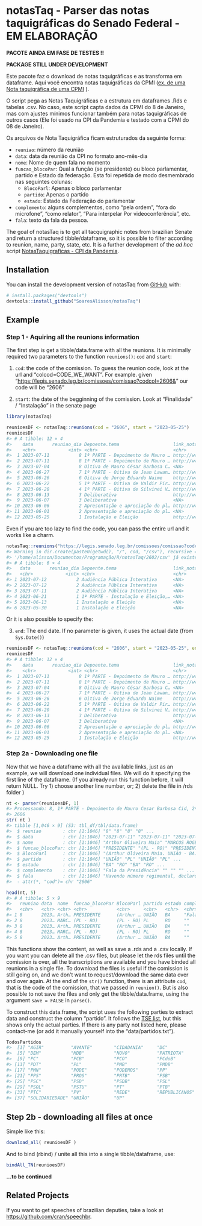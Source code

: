 
<!-- README.md is generated from README.Rmd. Please edit that file -->

# notasTaq - Parser das notas taquigráficas do Senado Federal - EM ELABORAÇÃO

<!-- badges: start -->

**PACOTE AINDA EM FASE DE TESTES !!**

**PACKAGE STILL UNDER DEVELOPMENT**

Este pacote faz o download de notas taquigráficas e as transforma em
dataframe. Aqui você encontra notas taquigráficas da CPMI ([ex. de uma
Nota taquigráfica de uma
CPMI](https://www25.senado.leg.br/web/atividade/notas-taquigraficas/-/notas/r/11621)
).

O script pega as Notas Taquigráficas e a estrutura em dataframes .Rds e
tabelas .csv. No caso, este script capta dados da CPMI do 8 de Janeiro,
mas com ajustes mínimos funcionar também para notas taquigráficas de
outros casos (Ele foi usado na CPI da Pandemia e testado com a CPMI do
08 de Janeiro).

Os arquivos de Nota Taquigráfica ficam estruturados da seguinte forma:

- `reuniao`: número da reunião
- `data`: data da reunião da CPI no formato ano-mês-dia
- `nome`: Nome de quem fala no momento
- `funcao_blocoPar`: Qual a função (se presidente) ou bloco parlamentar,
  partido e Estado da federação. Esta foi repetida de modo desmembrado
  nas seguintes colunas:
  - `BlocoParl`: Apenas o bloco parlamentar
  - `partido`: Apenas o partido
  - `estado`: Estado da Federação do parlamentar
- `complemento`: alguns complementos, como “pela ordem”, “fora do
  microfone”, “como relator”, “Para interpelar Por videoconferência”,
  etc.
- `fala`: texto da fala da pessoa.

<!-- badges: end -->

The goal of notasTaq is to get all tacquigraphic notes from brazilian
Senate and return a structured tibble/dataframe, so it is possible to
filter according to reunion, name, party, state, etc. It is a further
development of the *ad hoc* script [NotasTaquigraficas - CPI da
Pandemia](https://github.com/SoaresAlisson/NotasTaquigraficas).

## Installation

You can install the development version of notasTaq from
[GitHub](https://github.com/) with:

``` r
# install.packages("devtools")
devtools::install_github("SoaresAlisson/notasTaq")
```

## Example

### Step 1 - Aquiring all the reunions information

The first step is get a tibble/data.frame with all the reunions. It is
minimally required two parameters to the function `reunions()`: `cod`
and `start`:

1)  `cod`: the code of the comission. To guess the reunion code, look at
    the url and “colcod=CODE_WE_WANT”. For example. given
    “<https://legis.senado.leg.br/comissoes/comissao?codcol=2606&>” our
    code will be “2606”

2)  `start`: the date of the begginning of the comission. Look at
    “Finalidade” / “Instalação” in the senate page

<!-- "https://legis.senado.leg.br/comissoes/comissao?codcol=2606&data1=2023-05-25&data2=2023-08-12" -->

``` r
library(notasTaq)

reunioesDF <- notasTaq::reunions(cod = "2606", start = "2023-05-25")
reunioesDF
#> # A tibble: 12 × 4
#>    data       reuniao_dia Depoente.tema                    link_notaTaquigrafica
#>    <chr>            <int> <chr>                            <chr>                
#>  1 2023-07-11           8 1ª PARTE - Depoimento de Mauro … http://www25.senado.…
#>  2 2023-07-11           8 1ª PARTE - Depoimento de Mauro … http://www25.senado.…
#>  3 2023-07-04           8 Oitiva de Mauro César Barbosa C… <NA>                 
#>  4 2023-06-27           7 1ª PARTE - Oitiva de Jean Lawan… http://www25.senado.…
#>  5 2023-06-26           6 Oitiva de Jorge Eduardo Naime    http://www25.senado.…
#>  6 2023-06-22           5 1ª PARTE - Oitiva de Valdir Pir… http://www25.senado.…
#>  7 2023-06-20           4 1ª PARTE - Oitiva de Silvinei V… http://www25.senado.…
#>  8 2023-06-13           3 Deliberativa                     http://www25.senado.…
#>  9 2023-06-07           3 Deliberativa                     <NA>                 
#> 10 2023-06-06           2 Apresentação e apreciação do pl… http://www25.senado.…
#> 11 2023-06-01           2 Apresentação e apreciação do pl… <NA>                 
#> 12 2023-05-25           1 Instalação e Eleição             http://www25.senado.…
```

Even if you are too lazy to find the code, you can pass the entire url
and it works like a charm.

``` r
notasTaq::reunions("https://legis.senado.leg.br/comissoes/comissao?codcol=2602", start = "2023-02-02")
#> Warning in dir.create(paste0(getwd(), "/", cod, "/csv"), recursive = T, :
#> '/home/alisson/Documentos/Programação/R/notasTaq/2602/csv' já existe
#> # A tibble: 6 × 4
#>   data       reuniao_dia Depoente.tema                     link_notaTaquigrafica
#>   <chr>            <int> <chr>                             <chr>                
#> 1 2023-07-12           2 Audiência Pública Interativa      <NA>                 
#> 2 2023-07-12           2 Audiência Pública Interativa      <NA>                 
#> 3 2023-07-11           2 Audiência Pública Interativa      <NA>                 
#> 4 2023-06-21           1 1ª PARTE - Instalação e Eleição,… <NA>                 
#> 5 2023-06-13           1 Instalação e Eleição              <NA>                 
#> 6 2023-05-30           1 Instalação e Eleição              <NA>
```

Or it is also possible to specify the:

3)  `end`: The end date. If no parameter is given, it uses the actual
    date (from `Sys.Date()`)

``` r
reunioesDF <- notasTaq::reunions(cod = "2606", start = "2023-05-25", end = "2023-08-12")
reunioesDF 
#> # A tibble: 12 × 4
#>    data       reuniao_dia Depoente.tema                    link_notaTaquigrafica
#>    <chr>            <int> <chr>                            <chr>                
#>  1 2023-07-11           8 1ª PARTE - Depoimento de Mauro … http://www25.senado.…
#>  2 2023-07-11           8 1ª PARTE - Depoimento de Mauro … http://www25.senado.…
#>  3 2023-07-04           8 Oitiva de Mauro César Barbosa C… <NA>                 
#>  4 2023-06-27           7 1ª PARTE - Oitiva de Jean Lawan… http://www25.senado.…
#>  5 2023-06-26           6 Oitiva de Jorge Eduardo Naime    http://www25.senado.…
#>  6 2023-06-22           5 1ª PARTE - Oitiva de Valdir Pir… http://www25.senado.…
#>  7 2023-06-20           4 1ª PARTE - Oitiva de Silvinei V… http://www25.senado.…
#>  8 2023-06-13           3 Deliberativa                     http://www25.senado.…
#>  9 2023-06-07           3 Deliberativa                     <NA>                 
#> 10 2023-06-06           2 Apresentação e apreciação do pl… http://www25.senado.…
#> 11 2023-06-01           2 Apresentação e apreciação do pl… <NA>                 
#> 12 2023-05-25           1 Instalação e Eleição             http://www25.senado.…
```

### Step 2a - Downloading one file

Now that we have a dataframe with all the available links, just as an
example, we will download one individual files. We will do it specifying
the first line of the dataframe. (If you already run this function
before, it will return NULL. Try 1) choose another line number, or; 2)
delete the file in /rds folder )

``` r
nt <- parser(reunioesDF, 1)
#> Processando: 8, 1ª PARTE - Depoimento de Mauro Cesar Barbosa Cid, 2ª PARTE - Deliberativa". Analisando url: "http://www25.senado.leg.br/web/atividade/notas-taquigraficas/-/notas/r/11621"
#> 2606
str( nt )
#> tibble [1,046 × 9] (S3: tbl_df/tbl/data.frame)
#>  $ reuniao        : chr [1:1046] "8" "8" "8" "8" ...
#>  $ data           : chr [1:1046] "2023-07-11" "2023-07-11" "2023-07-11" "2023-07-11" ...
#>  $ nome           : chr [1:1046] "Arthur Oliveira Maia" "MARCOS ROGÉRIO" "Arthur Oliveira Maia" "MARCOS ROGÉRIO" ...
#>  $ funcao_blocoPar: chr [1:1046] "PRESIDENTE" "(PL - RO)" "PRESIDENTE" "(PL - RO)" ...
#>  $ BlocoParl      : chr [1:1046] "(Arthur Oliveira Maia. UNIÃO - BA. Fala da Presidência.)" "(PL - RO)" "(Arthur Oliveira Maia. UNIÃO - BA)" "(PL - RO)" ...
#>  $ partido        : chr [1:1046] "UNIÃO" "PL" "UNIÃO" "PL" ...
#>  $ estado         : chr [1:1046] "BA" "RO" "BA" "RO" ...
#>  $ complemento    : chr [1:1046] "Fala da Presidência" "" "" "" ...
#>  $ fala           : chr [1:1046] "Havendo número regimental, declaro aberta a 8ª Reunião da Comissão Parlamentar Mista de Inquérito criada pelo R"| __truncated__ "Sr. Presidente... " "Com a palavra, o Senador Rogério. " "Marcos Rogério. " ...
#>  - attr(*, "cod")= chr "2606"

head(nt, 5)
#> # A tibble: 5 × 9
#>   reuniao data  nome  funcao_blocoPar BlocoParl partido estado complemento fala 
#>   <chr>   <chr> <chr> <chr>           <chr>     <chr>   <chr>  <chr>       <chr>
#> 1 8       2023… Arth… PRESIDENTE      (Arthur … UNIÃO   BA     "Fala da P… "Hav…
#> 2 8       2023… MARC… (PL - RO)       (PL - RO) PL      RO     ""          "Sr.…
#> 3 8       2023… Arth… PRESIDENTE      (Arthur … UNIÃO   BA     ""          "Com…
#> 4 8       2023… MARC… (PL - RO)       (PL - RO) PL      RO     ""          "Mar…
#> 5 8       2023… Arth… PRESIDENTE      (Arthur … UNIÃO   BA     ""          "Mar…
```

This functions show the content, as well as save a .rds and a .csv
locally. If you want you can delete all the .csv files, but please let
the rds files until the comission is over, all the transcriptions are
available and you have binded all reunions in a single file. To download
the files is useful if the comission is still going on, and we don’t
want to request/download the same data over and over again. At the end
of the `str()` function, there is an attribute `cod`, that is the code
of the comission, that we passed in `reunion()`. But is also possible to
not save the files and only get the tibble/data.frame, using the
argument `save = FALSE` in `parse()`.

To construct this data.frame, the script uses the following parties to
extract data and construct the column “partido”. It follows the [TSE
list](https://www.tse.jus.br/partidos/partidos-registrados-no-tse), but
this shows only the actual parties. If there is any party not listed
here, please contact-me (or add it manually yourself into the
“data/partidos.txt”).

``` r
TodosPartidos
#>  [1] "AGIR"          "AVANTE"        "CIDADANIA"     "DC"           
#>  [5] "DEM"           "MDB"           "NOVO"          "PATRIOTA"     
#>  [9] "PC"            "PCB"           "PCO"           "PCdoB"        
#> [13] "PDT"           "PL"            "PMB"           "PMDB"         
#> [17] "PMN"           "PODE"          "PODEMOS"       "PP"           
#> [21] "PPS"           "PROS"          "PRTB"          "PSB"          
#> [25] "PSC"           "PSD"           "PSDB"          "PSL"          
#> [29] "PSOL"          "PSTU"          "PT"            "PTB"          
#> [33] "PTC"           "PV"            "REDE"          "REPUBLICANOS" 
#> [37] "SOLIDARIEDADE" "UNIÃO"         "UP"
```

## Step 2b - downloading all files at once

Simple like this:

``` r
download_all( reunioesDF )
```

And to bind (rbind) / unite all this into a single tibble/dataframe,
use:

``` r
bindAll_TN(reunioesDF)
```

**…to be continued**

## Related Projects

If you want to get speeches of brazilian deputies, take a look at
<https://github.com/cran/speechbr>.

